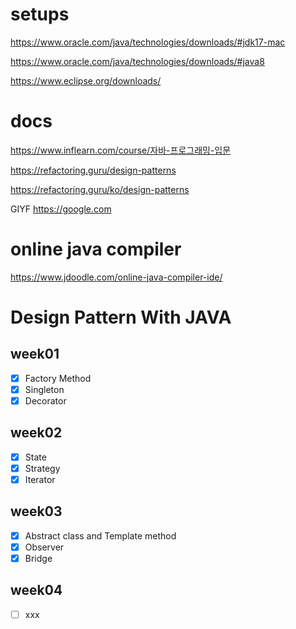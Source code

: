 
# setups

https://www.oracle.com/java/technologies/downloads/#jdk17-mac

https://www.oracle.com/java/technologies/downloads/#java8

https://www.eclipse.org/downloads/


# docs
https://www.inflearn.com/course/자바-프로그래밍-입문

https://refactoring.guru/design-patterns

https://refactoring.guru/ko/design-patterns

GIYF https://google.com


# online java compiler

https://www.jdoodle.com/online-java-compiler-ide/


# Design Pattern With JAVA

## week01

- [x] Factory Method
- [x] Singleton
- [x] Decorator

## week02

- [x] State
- [x] Strategy
- [x] Iterator

## week03

- [x] Abstract class and Template method
- [x] Observer
- [x] Bridge

## week04

- [ ] xxx 

